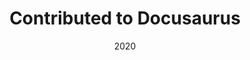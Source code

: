 ---
date: '2020'
title: 'Contributed to Docusaurus'
github: 'https://github.com/mdfaizan7/docusaurus'
external: ''
tech:
  - Javascript
  - React
company: 'Facebook (Open Source)'
showInProjects: false
---
